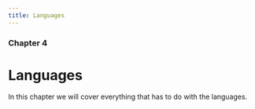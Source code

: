 ```yaml
---
title: Languages
---
```


### Chapter 4

# Languages

In this chapter we will cover everything that has to do with the languages.